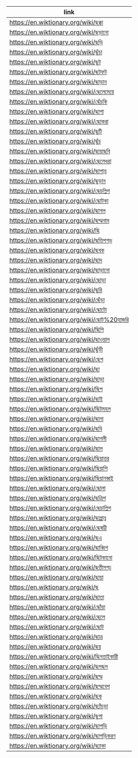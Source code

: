 |link|
|----|
|https://en.wiktionary.org/wiki/ছক্কা|
|https://en.wiktionary.org/wiki/ছড়ানো|
|https://en.wiktionary.org/wiki/ছড়ি|
|https://en.wiktionary.org/wiki/ছুঁচা|
|https://en.wiktionary.org/wiki/ছুট|
|https://en.wiktionary.org/wiki/ছটফট|
|https://en.wiktionary.org/wiki/ছাড়ান|
|https://en.wiktionary.org/wiki/ছেলেমেয়ে|
|https://en.wiktionary.org/wiki/ছেঁচকি|
|https://en.wiktionary.org/wiki/ছাপা|
|https://en.wiktionary.org/wiki/ছোকরা|
|https://en.wiktionary.org/wiki/ছুটি|
|https://en.wiktionary.org/wiki/ছুঁচ|
|https://en.wiktionary.org/wiki/ছায়াছবি|
|https://en.wiktionary.org/wiki/ছেলেধরা|
|https://en.wiktionary.org/wiki/ছাপান্ন|
|https://en.wiktionary.org/wiki/ছুড়ান|
|https://en.wiktionary.org/wiki/ছেচল্লিশ|
|https://en.wiktionary.org/wiki/ছোটকা|
|https://en.wiktionary.org/wiki/ছাগল|
|https://en.wiktionary.org/wiki/ছদ্মনাম|
|https://en.wiktionary.org/wiki/ছি|
|https://en.wiktionary.org/wiki/ছত্তিশগড়|
|https://en.wiktionary.org/wiki/ছবক|
|https://en.wiktionary.org/wiki/ছাদ|
|https://en.wiktionary.org/wiki/ছাড়ানো|
|https://en.wiktionary.org/wiki/ছোড়া|
|https://en.wiktionary.org/wiki/ছুরি|
|https://en.wiktionary.org/wiki/ছেঁড়া|
|https://en.wiktionary.org/wiki/ছোটো|
|https://en.wiktionary.org/wiki/ছোট%20হাজরি|
|https://en.wiktionary.org/wiki/ছিপি|
|https://en.wiktionary.org/wiki/ছাওয়াল|
|https://en.wiktionary.org/wiki/ছুঁড়ী|
|https://en.wiktionary.org/wiki/ছেপ|
|https://en.wiktionary.org/wiki/ছা|
|https://en.wiktionary.org/wiki/ছাড়া|
|https://en.wiktionary.org/wiki/ছিপ|
|https://en.wiktionary.org/wiki/ছাই|
|https://en.wiktionary.org/wiki/ছিটমহল|
|https://en.wiktionary.org/wiki/ছানা|
|https://en.wiktionary.org/wiki/ছবি|
|https://en.wiktionary.org/wiki/ছাগলী|
|https://en.wiktionary.org/wiki/ছাল|
|https://en.wiktionary.org/wiki/ছিয়াত্তর|
|https://en.wiktionary.org/wiki/ছিয়াশি|
|https://en.wiktionary.org/wiki/ছিয়ানব্বই|
|https://en.wiktionary.org/wiki/ছোলা|
|https://en.wiktionary.org/wiki/ছত্রিশ|
|https://en.wiktionary.org/wiki/ছেচাল্লিশ|
|https://en.wiktionary.org/wiki/ছাপ্পান্ন|
|https://en.wiktionary.org/wiki/ছেষট্টি|
|https://en.wiktionary.org/wiki/ছএ|
|https://en.wiktionary.org/wiki/ছাব্বিশ|
|https://en.wiktionary.org/wiki/ছিটকানো|
|https://en.wiktionary.org/wiki/ছত্তীসগঢ়|
|https://en.wiktionary.org/wiki/ছায়া|
|https://en.wiktionary.org/wiki/ছ|
|https://en.wiktionary.org/wiki/ছাতা|
|https://en.wiktionary.org/wiki/ছোঁয়া|
|https://en.wiktionary.org/wiki/ছেলে|
|https://en.wiktionary.org/wiki/ছোট|
|https://en.wiktionary.org/wiki/ছাত্র|
|https://en.wiktionary.org/wiki/ছয়|
|https://en.wiktionary.org/wiki/ছিনতাইকারী|
|https://en.wiktionary.org/wiki/ছলছল|
|https://en.wiktionary.org/wiki/ছদ্ম|
|https://en.wiktionary.org/wiki/ছদ্মবেশ|
|https://en.wiktionary.org/wiki/ছক|
|https://en.wiktionary.org/wiki/ছ্যাঁচড়া|
|https://en.wiktionary.org/wiki/ছুপা|
|https://en.wiktionary.org/wiki/ছাপড়ি|
|https://en.wiktionary.org/wiki/ছাপড়িকরণ|
|https://en.wiktionary.org/wiki/ছ্যাকা|
